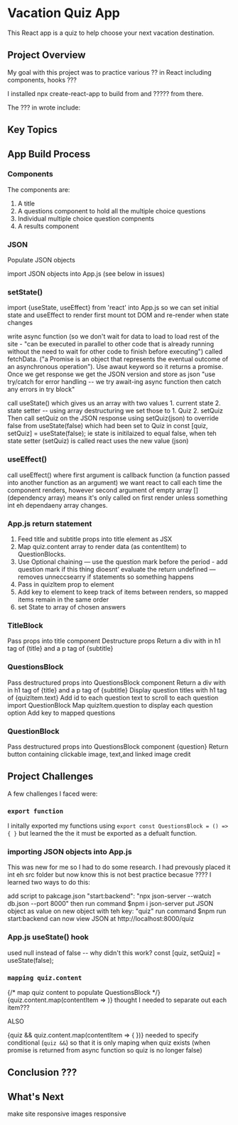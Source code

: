 # Vacation Quiz App

This React app is a quiz to help choose your next vacation destination. 

## Project Overview

My goal with this project was to practice various ?? in React including components, hooks ???

I installed npx create-react-app to build from and ????? from there.

The ??? in wrote include: 

## Key Topics

## App Build Process

### Components
The components are: 
1. A title
2. A questions component to hold all the multiple choice questions
3. Individual multiple choice question compnents
3. A results component 

### JSON
Populate JSON objects 

import JSON objects into App.js (see below in issues)

### setState()
import {useState, useEffect} from 'react' into App.js so we can set initial state and useEffect to render first mount tot DOM and re-render when state changes 

write async function (so we don't wait for data to load to load rest of the site - "can be executed in parallel to other code that is already running without the need to wait for other code to finish before executing") called fetchData. ("a Promise is an object that represents the eventual outcome of an asynchronous operation"). Use awaut keyword so it returns a promise.
Once we get response we get the JSON version and store as json
"use try/catch for error handling -- we try await-ing async function then catch any errors in try block"

call useState() which gives us an array with two values 1. current state 2. state setter -- using array destructuring we set those to 1. Quiz 2. setQuiz
Then call setQuiz on the JSON response 
using setQuiz(json) to override false from useState(false) which had been set to Quiz in const [quiz, setQuiz] = useState(false); 
ie state is initilaized to equal false, when teh state setter (setQuiz) is called react uses the new value (json)

### useEffect()
call useEffect() where first argument is callback function (a function passed into another function as an argument) we want react to call each time the component renders, however  second argument of empty array [] (dependency array) means it's only called on first render unless something int eh dependaeny array changes.

### App.js return statement
1. Feed title and subtitle props into title element as JSX
2. Map quiz.content array to render data (as contentItem) to QuestionBlocks. 
3. Use Optional chaining — use the question mark before the period - add question mark if this thing dioesnt’ evaluate the return undefined — removes unneccsearry if statements so something happens
3. Pass in quizItem prop to <QuestionsBlock/> element
4. Add key to <QuestionsBlock/> element to keep track of items between renders, so mapped items remain in the same order
5. set State to array of chosen answers 

### TitleBlock
Pass props into title component 
Destructure props
Return a div with in h1 tag of {title} and a p tag of {subtitle} 

### QuestionsBlock
Pass destructured props into QuestionsBlock component 
Return a div with in h1 tag of {title} and a p tag of {subtitle} 
Display question titles with h1 tag of {quizItem.text}
Add id to each question text to scroll to each question
import QuestionBlock
Map quizItem.question to display each question option
Add key to mapped questions 

### QuestionBlock
Pass destructured props into QuestionsBlock component {question}
Return button containing clickable image, text,and linked image credit


## Project Challenges

A few challenges I faced were: 

### `export function`

I initally exported my functions using 
`export const QuestionsBlock = () => {
}`
but learned the the it must be exported as a defualt function.


### importing JSON objects into App.js

This was new for me so I had to do some research. I had prevously placed it int eh src folder but now know this is not best practice becasue ???? I learned two ways to do this: 

add script to pakcage.json "start:backend": "npx json-server --watch db.json --port 8000" then run command $npm i json-server
put JSON object as value on new object with teh key: "quiz"
run command $npm run start:backend
can now view JSON at http://localhost:8000/quiz

### App.js useState() hook
used null instead of false -- why didn't this work?
const [quiz, setQuiz] = useState(false);

### `mapping quiz.content`

{/* map quiz content to populate QuestionsBlock */}
      {quiz.content.map(contentItem => 
        <QuestionsBlock quizItem={contentItem}/>
        )}
thought I needed to separate out each item???

ALSO 

{quiz && quiz.content.map(contentItem => {
        <QuestionsBlock quizItem={contentItem}/>
      })}
needed to specify conditional (`quiz &&`) so that it is only maping when quiz exists (when promise is returned from async function so quiz is no longer false)

## Conclusion ???


## What's Next
make site responsive 
images responsive


